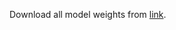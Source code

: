 Download all model weights from [link](https://drive.google.com/drive/folders/1zAtNbtnrQV_3Pc4wgoyuIIGLlH4XSosJ?usp=share_link).
